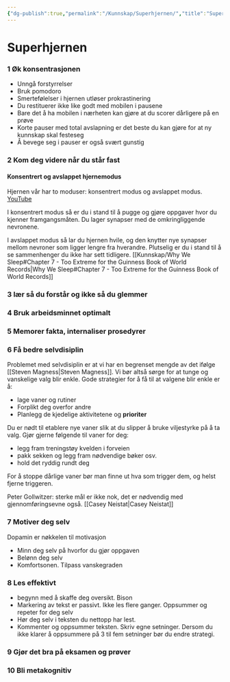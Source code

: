 ```yaml
---
{"dg-publish":true,"permalink":"/Kunnskap/Superhjernen/","title":"Superhjernen","tags":["Hjernen"]}
---
```



# Superhjernen

### 1 Øk konsentrasjonen
- Unngå forstyrrelser
- Bruk pomodoro
- Smertefølelser i hjernen utløser prokrastinering
- Du restituerer ikke like godt med mobilen i pausene
- Bare det å ha mobilen i nærheten kan gjøre at du scorer dårligere på en prøve
- Korte pauser med total avslapning er det beste du kan gjøre for at ny kunnskap skal festeseg
- Å bevege seg i pauser er også svært gunstig

### 2 Kom deg videre når du står fast

#### Konsentrert og avslappet hjernemodus
Hjernen vår har to moduser: konsentrert modus og avslappet modus. [YouTube](https://www.youtube.com/watch?v=dzjsk5e7srI)

I konsentrert modus så er du i stand til å pugge og gjøre oppgaver hvor du kjenner framgangsmåten. Du lager synapser med de omkringliggende nevronene.

I avslappet modus så lar du hjernen hvile, og den knytter nye synapser mellom nevroner som ligger lengre fra hverandre. Plutselig er du i stand til å se sammenhenger du ikke har sett tidligere. [[Kunnskap/Why We Sleep#Chapter 7 - Too Extreme for the Guinness Book of World Records\|Why We Sleep#Chapter 7 - Too Extreme for the Guinness Book of World Records]]

### 3 lær så du forstår og ikke så du glemmer

### 4 Bruk arbeidsminnet optimalt

### 5 Memorer fakta, internaliser prosedyrer

### 6 Få bedre selvdisiplin
Problemet med selvdisiplin er at vi har en begrenset mengde av det ifølge [[Steven Magness\|Steven Magness]]. Vi bør altså sørge for at tunge og vanskelige valg blir enkle. Gode strategier for å få til at valgene blir enkle er å:
- lage vaner og rutiner
- Forplikt deg overfor andre
- Planlegg de kjedelige aktivitetene og **prioriter**

Du er nødt til etablere nye vaner slik at du slipper å bruke viljestyrke på å ta valg. Gjør gjerne følgende til vaner for deg:
- legg fram treningstøy kvelden i forveien
- pakk sekken og legg fram nødvendige bøker osv.
- hold det ryddig rundt deg

For å stoppe dårlige vaner bør man finne ut hva som trigger dem, og helst fjerne triggeren.

Peter Gollwitzer: sterke mål er ikke nok, det er nødvendig med gjennomføringsevne også. [[Casey Neistat\|Casey Neistat]]

### 7 Motiver deg selv
Dopamin er nøkkelen til motivasjon

- Minn deg selv på hvorfor du gjør oppgaven
- Belønn deg selv
- Komfortsonen. Tilpass vanskegraden

### 8 Les effektivt
- begynn med å skaffe deg oversikt. Bison 
- Markering av tekst er passivt. Ikke les flere ganger. Oppsummer og repeter for deg selv
- Hør deg selv i teksten du nettopp har lest.
- Kommenter og oppsummer teksten. Skriv egne setninger. Dersom du ikke klarer å oppsummere på 3 til fem setninger bør du endre strategi.

### 9 Gjør det bra på eksamen og prøver

### 10 Bli metakognitiv
